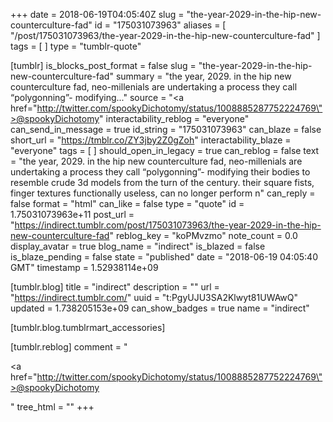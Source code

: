 +++
date = 2018-06-19T04:05:40Z
slug = "the-year-2029-in-the-hip-new-counterculture-fad"
id = "175031073963"
aliases = [ "/post/175031073963/the-year-2029-in-the-hip-new-counterculture-fad" ]
tags = [ ]
type = "tumblr-quote"

[tumblr]
is_blocks_post_format = false
slug = "the-year-2029-in-the-hip-new-counterculture-fad"
summary = "the year, 2029. in the hip new counterculture fad, neo-millenials are undertaking a process they call “polygonning”- modifying..."
source = "<a href=\"http://twitter.com/spookyDichotomy/status/1008885287752224769\">@spookyDichotomy</a>"
interactability_reblog = "everyone"
can_send_in_message = true
id_string = "175031073963"
can_blaze = false
short_url = "https://tmblr.co/ZY3jby2Z0gZoh"
interactability_blaze = "everyone"
tags = [ ]
should_open_in_legacy = true
can_reblog = false
text = "the year, 2029. in the hip new counterculture fad, neo-millenials are undertaking a process they call &ldquo;polygonning&rdquo;- modifying their bodies to resemble crude 3d models from the turn of the century. their square fists, finger textures functionally useless, can no longer perform n"
can_reply = false
format = "html"
can_like = false
type = "quote"
id = 1.75031073963e+11
post_url = "https://indirect.tumblr.com/post/175031073963/the-year-2029-in-the-hip-new-counterculture-fad"
reblog_key = "koPMvzmo"
note_count = 0.0
display_avatar = true
blog_name = "indirect"
is_blazed = false
is_blaze_pending = false
state = "published"
date = "2018-06-19 04:05:40 GMT"
timestamp = 1.52938114e+09

[tumblr.blog]
title = "indirect"
description = ""
url = "https://indirect.tumblr.com/"
uuid = "t:PgyUJU3SA2Klwyt81UWAwQ"
updated = 1.738205153e+09
can_show_badges = true
name = "indirect"

[tumblr.blog.tumblrmart_accessories]

[tumblr.reblog]
comment = "<p><a href=\"http://twitter.com/spookyDichotomy/status/1008885287752224769\">@spookyDichotomy</a></p>"
tree_html = ""
+++
